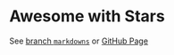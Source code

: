 # Awesome with Stars

See [branch `markdowns`](https://github.com/yz89122/awesome-with-stars/tree/markdowns#readme) or [GitHub Page](https://yz89122.github.io/awesome-with-stars/)
